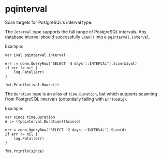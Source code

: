 pqinterval
==========

Scan targets for PostgreSQL's interval type.

The `Interval` type supports the full range of PostgreSQL intervals. Any
database interval should successfully `Scan()` into a `pqinterval.Interval`.

Example:

```golang
var ival pqinterval.Interval

err := conn.QueryRow("SELECT '4 days'::INTERVAL").Scan(&ival)
if err != nil {
    log.Fatal(err)
}

fmt.Println(ival.Hours())
```

The `Duration` type is an alias of `time.Duration`, but which supports
scanning from PostgreSQL intervals (potentially failing with `ErrTooBig`).

Example:

```golang
var since time.Duration
d := (*pqinterval.Duration)(&since)

err = conn.QueryRow("SELECT '2 days'::INTERVAL").Scan(d)
if err != nil {
    log.Fatal(err)
}

fmt.Println(since)
```
